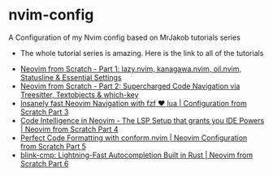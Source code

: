 # nvim-config
 A Configuration of my Nvim config based on MrJakob tutorials series

- The whole tutorial series is amazing. Here is the link to all of the tutorials
* [Neovim from Scratch - Part 1: lazy.nvim, kanagawa.nvim, oil.nvim, Statusline & Essential Settings](https://www.youtube.com/watch?v=g1gyYttzxcI)
* [Neovim from Scratch - Part 2: Supercharged Code Navigation via Treesitter, Textobjects & which-key](https://www.youtube.com/watch?v=E4qXZv34NQQ)
* [Insanely fast Neovim Navigation with fzf ❤️ lua | Configuration from Scratch Part 3](https://www.youtube.com/watch?v=R3e7uAE8jjo)
* [Code Intelligence in Neovim - The LSP Setup that grants you IDE Powers | Neovim from Scratch Part 4](https://www.youtube.com/watch?v=b17g20II6SQ)
* [Perfect Code Formatting with conform.nvim | Neovim Configuration from Scratch Part 5](https://www.youtube.com/watch?v=UVO_cq3xATo)
* [blink-cmp: Lightning-Fast Autocompletion Built in Rust | Neovim from Scratch Part 6](https://www.youtube.com/watch?v=GKIxgCcKAq4)
